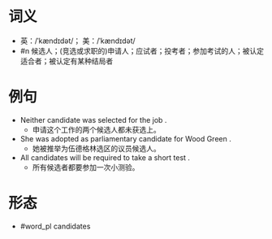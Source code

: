 # 词义
- 英：/ˈkændɪdət/； 美：/ˈkændɪdət/
- #n 候选人；(竞选或求职的)申请人；应试者；投考者；参加考试的人；被认定适合者；被认定有某种结局者
# 例句
- Neither candidate was selected for the job .
	- 申请这个工作的两个候选人都未获选上。
- She was adopted as parliamentary candidate for Wood Green .
	- 她被推举为伍德格林选区的议员候选人。
- All candidates will be required to take a short test .
	- 所有候选者都要参加一次小测验。
# 形态
- #word_pl candidates

